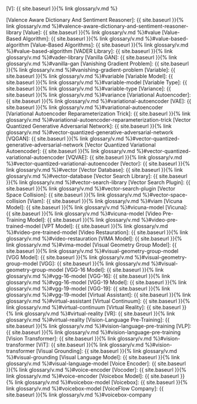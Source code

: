 [V]: {{ site.baseurl }}{% link glossary/v.md %}

[Valence Aware Dictionary And Sentiment Reasoner]: {{ site.baseurl }}{% link glossary/v.md %}#valence-aware-dictionary-and-sentiment-reasoner-library
[Value]: {{ site.baseurl }}{% link glossary/v.md %}#value
[Value-Based Algorithm]: {{ site.baseurl }}{% link glossary/v.md %}#value-based-algorithm
[Value-Based Algorithms]: {{ site.baseurl }}{% link glossary/v.md %}#value-based-algorithm
[VADER Library]: {{ site.baseurl }}{% link glossary/v.md %}#vader-library
[Vanilla GAN]: {{ site.baseurl }}{% link glossary/v.md %}#vanilla-gan
[Vanishing Gradient Problem]: {{ site.baseurl }}{% link glossary/v.md %}#vanishing-gradient-problem
[Variable]: {{ site.baseurl }}{% link glossary/v.md %}#variable
[Variable Model]: {{ site.baseurl }}{% link glossary/v.md %}#variable-model
[Variable Type]: {{ site.baseurl }}{% link glossary/v.md %}#variable-type
[Variance]: {{ site.baseurl }}{% link glossary/v.md %}#variance
[Variational Autoencoder]: {{ site.baseurl }}{% link glossary/v.md %}#variational-autoencoder
[VAE]: {{ site.baseurl }}{% link glossary/v.md %}#variational-autoencoder
[Variational Autoencoder Reparameterization Trick]: {{ site.baseurl }}{% link glossary/v.md %}#variational-autoencoder-reparameterization-trick
[Vector Quantized Generative Adversarial Network]: {{ site.baseurl }}{% link glossary/v.md %}#vector-quantized-generative-adversarial-network
[VQGAN]: {{ site.baseurl }}{% link glossary/v.md %}#vector-quantized-generative-adversarial-network
[Vector Quantized Variational Autoencoder]: {{ site.baseurl }}{% link glossary/v.md %}#vector-quantized-variational-autoencoder
[VQVAE]: {{ site.baseurl }}{% link glossary/v.md %}#vector-quantized-variational-autoencoder
[Vector]: {{ site.baseurl }}{% link glossary/v.md %}#vector
[Vector Database]: {{ site.baseurl }}{% link glossary/v.md %}#vector-database
[Vector Search Library]: {{ site.baseurl }}{% link glossary/v.md %}#vector-search-library
[Vector Search Plugin]: {{ site.baseurl }}{% link glossary/v.md %}#vector-search-plugin
[Vector Space Collision]: {{ site.baseurl }}{% link glossary/v.md %}#vector-space-collision
[Viam]: {{ site.baseurl }}{% link glossary/v.md %}#viam
[Vicuna Model]: {{ site.baseurl }}{% link glossary/v.md %}#vicuna-model
[Vicuna]: {{ site.baseurl }}{% link glossary/v.md %}#vicuna-model
[Video Pre-Training Model]: {{ site.baseurl }}{% link glossary/v.md %}#video-pre-trained-model
[VPT Model]: {{ site.baseurl }}{% link glossary/v.md %}#video-pre-trained-model
[Video Restauration]: {{ site.baseurl }}{% link glossary/v.md %}#video-restauration
[VIMA Model]: {{ site.baseurl }}{% link glossary/v.md %}#vima-model
[Visual Geometry Group Model]: {{ site.baseurl }}{% link glossary/v.md %}#visual-geometry-group-model
[VGG Model]: {{ site.baseurl }}{% link glossary/v.md %}#visual-geometry-group-model
[VGG]: {{ site.baseurl }}{% link glossary/v.md %}#visual-geometry-group-model
[VGG-16 Model]: {{ site.baseurl }}{% link glossary/v.md %}#vgg-16-model
[VGG-16]: {{ site.baseurl }}{% link glossary/v.md %}#vgg-16-model
[VGG-19 Model]: {{ site.baseurl }}{% link glossary/v.md %}#vgg-19-model
[VGG-19]: {{ site.baseurl }}{% link glossary/v.md %}#vgg-19-model
[Virtual Assistant]: {{ site.baseurl }}{% link glossary/v.md %}#virtual-assistant
[Virtual Continuum]: {{ site.baseurl }}{% link glossary/v.md %}#virtual-continuum
[Virtual Reality]: {{ site.baseurl }}{% link glossary/v.md %}#virtual-reality
[VR]: {{ site.baseurl }}{% link glossary/v.md %}#virtual-reality
[Vision-Language Pre-Training]: {{ site.baseurl }}{% link glossary/v.md %}#vision-language-pre-training
[VLP]: {{ site.baseurl }}{% link glossary/v.md %}#vision-language-pre-training
[Vision Transformer]: {{ site.baseurl }}{% link glossary/v.md %}#vision-transformer
[ViT]: {{ site.baseurl }}{% link glossary/v.md %}#vision-transformer
[Visual Grounding]: {{ site.baseurl }}{% link glossary/v.md %}#visual-grounding
[Visual Language Model]: {{ site.baseurl }}{% link glossary/v.md %}#visual-language-model
[Voice Encoder]: {{ site.baseurl }}{% link glossary/v.md %}#voice-encoder
[Vocoder]: {{ site.baseurl }}{% link glossary/v.md %}#voice-encoder
[Voicebox Model]: {{ site.baseurl }}{% link glossary/v.md %}#voicebox-model
[Voicebox]: {{ site.baseurl }}{% link glossary/v.md %}#voicebox-model
[VoiceFlow Company]: {{ site.baseurl }}{% link glossary/v.md %}#voicebox-company
